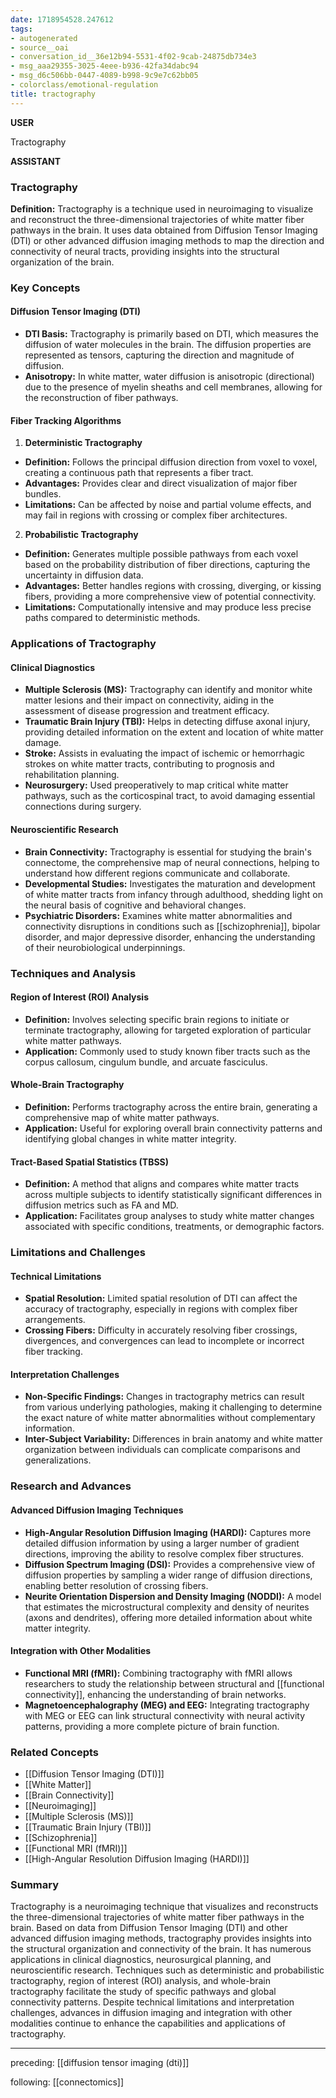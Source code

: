 ```yaml
---
date: 1718954528.247612
tags:
- autogenerated
- source__oai
- conversation_id__36e12b94-5531-4f02-9cab-24875db734e3
- msg_aaa29355-3025-4eee-b936-42fa34dabc94
- msg_d6c506bb-0447-4089-b998-9c9e7c62bb05
- colorclass/emotional-regulation
title: tractography
---
```


**USER**

Tractography


**ASSISTANT**

### Tractography

**Definition:** Tractography is a technique used in neuroimaging to visualize and reconstruct the three-dimensional trajectories of white matter fiber pathways in the brain. It uses data obtained from Diffusion Tensor Imaging (DTI) or other advanced diffusion imaging methods to map the direction and connectivity of neural tracts, providing insights into the structural organization of the brain.

### Key Concepts

#### Diffusion Tensor Imaging (DTI)

- **DTI Basis:** Tractography is primarily based on DTI, which measures the diffusion of water molecules in the brain. The diffusion properties are represented as tensors, capturing the direction and magnitude of diffusion.
- **Anisotropy:** In white matter, water diffusion is anisotropic (directional) due to the presence of myelin sheaths and cell membranes, allowing for the reconstruction of fiber pathways.

#### Fiber Tracking Algorithms

1. **Deterministic Tractography**

- **Definition:** Follows the principal diffusion direction from voxel to voxel, creating a continuous path that represents a fiber tract.
- **Advantages:** Provides clear and direct visualization of major fiber bundles.
- **Limitations:** Can be affected by noise and partial volume effects, and may fail in regions with crossing or complex fiber architectures.

2. **Probabilistic Tractography**

- **Definition:** Generates multiple possible pathways from each voxel based on the probability distribution of fiber directions, capturing the uncertainty in diffusion data.
- **Advantages:** Better handles regions with crossing, diverging, or kissing fibers, providing a more comprehensive view of potential connectivity.
- **Limitations:** Computationally intensive and may produce less precise paths compared to deterministic methods.

### Applications of Tractography

#### Clinical Diagnostics

- **Multiple Sclerosis (MS):** Tractography can identify and monitor white matter lesions and their impact on connectivity, aiding in the assessment of disease progression and treatment efficacy.
- **Traumatic Brain Injury (TBI):** Helps in detecting diffuse axonal injury, providing detailed information on the extent and location of white matter damage.
- **Stroke:** Assists in evaluating the impact of ischemic or hemorrhagic strokes on white matter tracts, contributing to prognosis and rehabilitation planning.
- **Neurosurgery:** Used preoperatively to map critical white matter pathways, such as the corticospinal tract, to avoid damaging essential connections during surgery.

#### Neuroscientific Research

- **Brain Connectivity:** Tractography is essential for studying the brain's connectome, the comprehensive map of neural connections, helping to understand how different regions communicate and collaborate.
- **Developmental Studies:** Investigates the maturation and development of white matter tracts from infancy through adulthood, shedding light on the neural basis of cognitive and behavioral changes.
- **Psychiatric Disorders:** Examines white matter abnormalities and connectivity disruptions in conditions such as [[schizophrenia]], bipolar disorder, and major depressive disorder, enhancing the understanding of their neurobiological underpinnings.

### Techniques and Analysis

#### Region of Interest (ROI) Analysis

- **Definition:** Involves selecting specific brain regions to initiate or terminate tractography, allowing for targeted exploration of particular white matter pathways.
- **Application:** Commonly used to study known fiber tracts such as the corpus callosum, cingulum bundle, and arcuate fasciculus.

#### Whole-Brain Tractography

- **Definition:** Performs tractography across the entire brain, generating a comprehensive map of white matter pathways.
- **Application:** Useful for exploring overall brain connectivity patterns and identifying global changes in white matter integrity.

#### Tract-Based Spatial Statistics (TBSS)

- **Definition:** A method that aligns and compares white matter tracts across multiple subjects to identify statistically significant differences in diffusion metrics such as FA and MD.
- **Application:** Facilitates group analyses to study white matter changes associated with specific conditions, treatments, or demographic factors.

### Limitations and Challenges

#### Technical Limitations

- **Spatial Resolution:** Limited spatial resolution of DTI can affect the accuracy of tractography, especially in regions with complex fiber arrangements.
- **Crossing Fibers:** Difficulty in accurately resolving fiber crossings, divergences, and convergences can lead to incomplete or incorrect fiber tracking.

#### Interpretation Challenges

- **Non-Specific Findings:** Changes in tractography metrics can result from various underlying pathologies, making it challenging to determine the exact nature of white matter abnormalities without complementary information.
- **Inter-Subject Variability:** Differences in brain anatomy and white matter organization between individuals can complicate comparisons and generalizations.

### Research and Advances

#### Advanced Diffusion Imaging Techniques

- **High-Angular Resolution Diffusion Imaging (HARDI):** Captures more detailed diffusion information by using a larger number of gradient directions, improving the ability to resolve complex fiber structures.
- **Diffusion Spectrum Imaging (DSI):** Provides a comprehensive view of diffusion properties by sampling a wider range of diffusion directions, enabling better resolution of crossing fibers.
- **Neurite Orientation Dispersion and Density Imaging (NODDI):** A model that estimates the microstructural complexity and density of neurites (axons and dendrites), offering more detailed information about white matter integrity.

#### Integration with Other Modalities

- **Functional MRI (fMRI):** Combining tractography with fMRI allows researchers to study the relationship between structural and [[functional connectivity]], enhancing the understanding of brain networks.
- **Magnetoencephalography (MEG) and EEG:** Integrating tractography with MEG or EEG can link structural connectivity with neural activity patterns, providing a more complete picture of brain function.

### Related Concepts

- [[Diffusion Tensor Imaging (DTI)]]
- [[White Matter]]
- [[Brain Connectivity]]
- [[Neuroimaging]]
- [[Multiple Sclerosis (MS)]]
- [[Traumatic Brain Injury (TBI)]]
- [[Schizophrenia]]
- [[Functional MRI (fMRI)]]
- [[High-Angular Resolution Diffusion Imaging (HARDI)]]

### Summary

Tractography is a neuroimaging technique that visualizes and reconstructs the three-dimensional trajectories of white matter fiber pathways in the brain. Based on data from Diffusion Tensor Imaging (DTI) and other advanced diffusion imaging methods, tractography provides insights into the structural organization and connectivity of the brain. It has numerous applications in clinical diagnostics, neurosurgical planning, and neuroscientific research. Techniques such as deterministic and probabilistic tractography, region of interest (ROI) analysis, and whole-brain tractography facilitate the study of specific pathways and global connectivity patterns. Despite technical limitations and interpretation challenges, advances in diffusion imaging and integration with other modalities continue to enhance the capabilities and applications of tractography.


---

preceding: [[diffusion tensor imaging (dti)]]  


following: [[connectomics]]